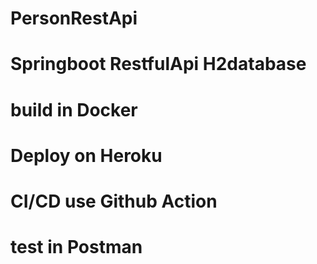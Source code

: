# PersonRestApi
# Springboot RestfulApi H2database 
# build in Docker 
# Deploy on Heroku
# CI/CD use Github Action
# test in Postman
